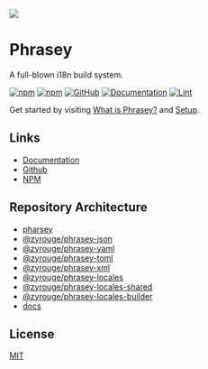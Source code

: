 ![](./media/banner-compact.png)

# Phrasey

A full-blown i18n build system.

[![npm](https://img.shields.io/npm/v/phrasey)](https://npmjs.com/package/phrasey)
[![npm](https://img.shields.io/npm/dw/phrasey)](https://npmjs.com/package/phrasey)
[![GitHub](https://img.shields.io/github/license/zyrouge/phrasey)](https://github.com/zyrouge/phrasey)
[![Documentation](https://github.com/zyrouge/phrasey/actions/workflows/docs.yml/badge.svg)](https://github.com/zyrouge/phrasey/actions/workflows/docs.yml)
[![Lint](https://github.com/zyrouge/phrasey/actions/workflows/lint.yml/badge.svg)](https://github.com/zyrouge/phrasey/actions/workflows/lint.yml)

Get started by visiting [What is Phrasey?](https://zyrouge.github.io/phrasey/getting-started/) and [Setup](https://zyrouge.github.io/phrasey/getting-started/setup.html).

## Links

-   [Documentation](https://zyrouge.github.io/phrasey/)
-   [Github](https://github.com/zyrouge/phrasey/)
-   [NPM](https://npmjs.com/package/phrasey/)

## Repository Architecture

-   [pharsey](./packages/phrasey)
-   [@zyrouge/phrasey-json](./packages/phrasey-json/)
-   [@zyrouge/phrasey-yaml](./packages/phrasey-yaml/)
-   [@zyrouge/phrasey-toml](./packages/phrasey-toml/)
-   [@zyrouge/phrasey-xml](./packages/phrasey-xml/)
-   [@zyrouge/phrasey-locales](./packages/phrasey-locales/)
-   [@zyrouge/phrasey-locales-shared](./packages/phrasey-locales-shared/)
-   [@zyrouge/phrasey-locales-builder](./packages/phrasey-locales-builder/)
-   [docs](./docs)

## License

[MIT](./LICENSE)
